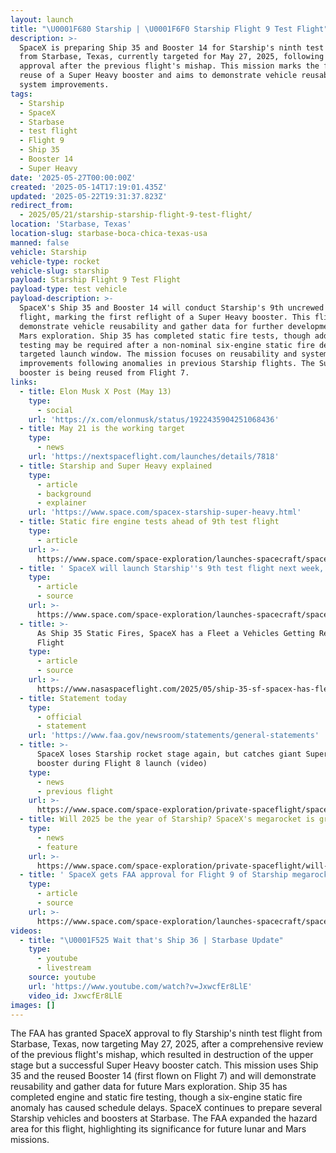 ```yaml
---
layout: launch
title: "\U0001F680 Starship | \U0001F6F0 Starship Flight 9 Test Flight"
description: >-
  SpaceX is preparing Ship 35 and Booster 14 for Starship's ninth test flight
  from Starbase, Texas, currently targeted for May 27, 2025, following FAA
  approval after the previous flight's mishap. This mission marks the first
  reuse of a Super Heavy booster and aims to demonstrate vehicle reusability and
  system improvements.
tags:
  - Starship
  - SpaceX
  - Starbase
  - test flight
  - Flight 9
  - Ship 35
  - Booster 14
  - Super Heavy
date: '2025-05-27T00:00:00Z'
created: '2025-05-14T17:19:01.435Z'
updated: '2025-05-22T19:31:37.823Z'
redirect_from:
  - 2025/05/21/starship-starship-flight-9-test-flight/
location: 'Starbase, Texas'
location-slug: starbase-boca-chica-texas-usa
manned: false
vehicle: Starship
vehicle-type: rocket
vehicle-slug: starship
payload: Starship Flight 9 Test Flight
payload-type: test vehicle
payload-description: >-
  SpaceX's Ship 35 and Booster 14 will conduct Starship's 9th uncrewed test
  flight, marking the first reflight of a Super Heavy booster. This flight will
  demonstrate vehicle reusability and gather data for further development toward
  Mars exploration. Ship 35 has completed static fire tests, though additional
  testing may be required after a non-nominal six-engine static fire delayed the
  targeted launch window. The mission focuses on reusability and system
  improvements following anomalies in previous Starship flights. The Super Heavy
  booster is being reused from Flight 7.
links:
  - title: Elon Musk X Post (May 13)
    type:
      - social
    url: 'https://x.com/elonmusk/status/1922435904251068436'
  - title: May 21 is the working target
    type:
      - news
    url: 'https://nextspaceflight.com/launches/details/7818'
  - title: Starship and Super Heavy explained
    type:
      - article
      - background
      - explainer
    url: 'https://www.space.com/spacex-starship-super-heavy.html'
  - title: Static fire engine tests ahead of 9th test flight
    type:
      - article
    url: >-
      https://www.space.com/space-exploration/launches-spacecraft/spacex-fires-up-starship-spacecraft-again-ahead-of-9th-test-flight-video-photos
  - title: ' SpaceX will launch Starship''s 9th test flight next week, Elon Musk says '
    type:
      - article
      - source
    url: >-
      https://www.space.com/space-exploration/launches-spacecraft/spacex-will-launch-starships-9th-test-flight-next-week-elon-musk-says
  - title: >-
      As Ship 35 Static Fires, SpaceX has a Fleet a Vehicles Getting Ready for
      Flight
    type:
      - article
      - source
    url: >-
      https://www.nasaspaceflight.com/2025/05/ship-35-sf-spacex-has-fleet-vehicles-flight/
  - title: Statement today
    type:
      - official
      - statement
    url: 'https://www.faa.gov/newsroom/statements/general-statements'
  - title: >-
      SpaceX loses Starship rocket stage again, but catches giant Super Heavy
      booster during Flight 8 launch (video)
    type:
      - news
      - previous flight
    url: >-
      https://www.space.com/space-exploration/private-spaceflight/spacex-loses-starship-upper-stage-again-but-catches-giant-super-heavy-booster-during-flight-8-launch-video
  - title: Will 2025 be the year of Starship? SpaceX's megarocket is growing up.
    type:
      - news
      - feature
    url: >-
      https://www.space.com/space-exploration/private-spaceflight/will-2025-be-the-year-of-starship-spacex-megarocket-is-growing-up
  - title: ' SpaceX gets FAA approval for Flight 9 of Starship megarocket '
    type:
      - article
      - source
    url: >-
      https://www.space.com/space-exploration/launches-spacecraft/spacex-gets-faa-approval-for-flight-9-of-starship-megarocket
videos:
  - title: "\U0001F525 Wait that's Ship 36 | Starbase Update"
    type:
      - youtube
      - livestream
    source: youtube
    url: 'https://www.youtube.com/watch?v=JxwcfEr8LlE'
    video_id: JxwcfEr8LlE
images: []
---
```

The FAA has granted SpaceX approval to fly Starship's ninth test flight from Starbase, Texas, now targeting May 27, 2025, after a comprehensive review of the previous flight's mishap, which resulted in destruction of the upper stage but a successful Super Heavy booster catch. This mission uses Ship 35 and the reused Booster 14 (first flown on Flight 7) and will demonstrate reusability and gather data for future Mars exploration. Ship 35 has completed engine and static fire testing, though a six-engine static fire anomaly has caused schedule delays. SpaceX continues to prepare several Starship vehicles and boosters at Starbase. The FAA expanded the hazard area for this flight, highlighting its significance for future lunar and Mars missions.
